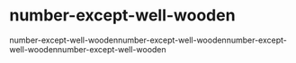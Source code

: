 # number-except-well-wooden
number-except-well-woodennumber-except-well-woodennumber-except-well-woodennumber-except-well-wooden
